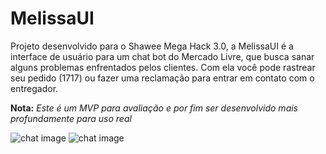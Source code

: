 # MelissaUI
Projeto desenvolvido para o Shawee Mega Hack 3.0, a MelissaUI é a interface de usuário para um chat bot do Mercado Livre,
que busca sanar alguns problemas enfrentados pelos clientes. Com ela você pode rastrear seu pedido (1717) ou fazer uma reclamação
para entrar em contato com o entregador.

**Nota:** *Este é um MVP para avaliação e por fim ser desenvolvido mais profundamente para uso real*

![chat image](https://i.imgur.com/Sly3xYB.png) ![chat image](https://i.imgur.com/mD9XBCq.png)
